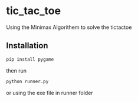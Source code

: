 # tic_tac_toe 
Using the Minimax Algorithem to solve the tictactoe 
## Installation

```bash
pip install pygame
```
then run 
```bash
python runner.py
```
or using the exe file in runner folder
